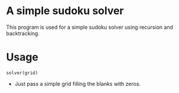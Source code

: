 # A simple sudoku solver

This program is used for a simple sudoku solver using recursion and backtracking.

# Usage

```
solver(grid)
```

- Just pass a simple grid filling the blanks with zeros.
